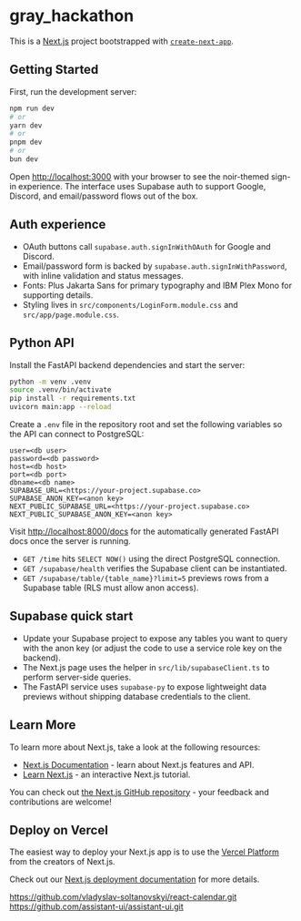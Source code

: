 # gray_hackathon

This is a [Next.js](https://nextjs.org) project bootstrapped with [`create-next-app`](https://nextjs.org/docs/app/api-reference/cli/create-next-app).

## Getting Started

First, run the development server:

```bash
npm run dev
# or
yarn dev
# or
pnpm dev
# or
bun dev
```

Open [http://localhost:3000](http://localhost:3000) with your browser to see the noir-themed sign-in experience. The interface uses Supabase auth to support Google, Discord, and email/password flows out of the box.

## Auth experience

- OAuth buttons call `supabase.auth.signInWithOAuth` for Google and Discord.
- Email/password form is backed by `supabase.auth.signInWithPassword`, with inline validation and status messages.
- Fonts: Plus Jakarta Sans for primary typography and IBM Plex Mono for supporting details.
- Styling lives in `src/components/LoginForm.module.css` and `src/app/page.module.css`.

## Python API

Install the FastAPI backend dependencies and start the server:

```bash
python -m venv .venv
source .venv/bin/activate
pip install -r requirements.txt
uvicorn main:app --reload
```

Create a `.env` file in the repository root and set the following variables so the API can connect to PostgreSQL:

```
user=<db user>
password=<db password>
host=<db host>
port=<db port>
dbname=<db name>
SUPABASE_URL=<https://your-project.supabase.co>
SUPABASE_ANON_KEY=<anon key>
NEXT_PUBLIC_SUPABASE_URL=<https://your-project.supabase.co>
NEXT_PUBLIC_SUPABASE_ANON_KEY=<anon key>
```

Visit [http://localhost:8000/docs](http://localhost:8000/docs) for the automatically generated FastAPI docs once the server is running.

- `GET /time` hits `SELECT NOW()` using the direct PostgreSQL connection.
- `GET /supabase/health` verifies the Supabase client can be instantiated.
- `GET /supabase/table/{table_name}?limit=5` previews rows from a Supabase table (RLS must allow anon access).

## Supabase quick start

- Update your Supabase project to expose any tables you want to query with the anon key (or adjust the code to use a service role key on the backend).
- The Next.js page uses the helper in `src/lib/supabaseClient.ts` to perform server-side queries.
- The FastAPI service uses `supabase-py` to expose lightweight data previews without shipping database credentials to the client.

## Learn More

To learn more about Next.js, take a look at the following resources:

- [Next.js Documentation](https://nextjs.org/docs) - learn about Next.js features and API.
- [Learn Next.js](https://nextjs.org/learn) - an interactive Next.js tutorial.

You can check out [the Next.js GitHub repository](https://github.com/vercel/next.js) - your feedback and contributions are welcome!

## Deploy on Vercel

The easiest way to deploy your Next.js app is to use the [Vercel Platform](https://vercel.com/new?utm_medium=default-template&filter=next.js&utm_source=create-next-app&utm_campaign=create-next-app-readme) from the creators of Next.js.

Check out our [Next.js deployment documentation](https://nextjs.org/docs/app/building-your-application/deploying) for more details.

https://github.com/vladyslav-soltanovskyi/react-calendar.git
https://github.com/assistant-ui/assistant-ui.git
